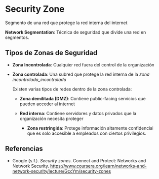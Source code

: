 # Security Zone

Segmento de una red que protege la red interna del internet

**Network Segmentation**: Técnica de seguridad que divide una red en segmentos.

## Tipos de Zonas de Seguridad

- **Zona Incontrolada**: Cualquier red fuera del control de la organización

- **Zona controlada**: Una subred que protege la red interna de la _zona
  incontrolada_incontrolada_

  Existen varias tipos de redes dentro de la zona controlada:
  - **Zona demilitada (DMZ)**: Contiene public-facing servicios que pueden
    acceder al internet

  - **Red interna**: Contiene servidores y datos privados que la organización
    necesita proteger
    - **Zona restringida**: Protege información altamente confidencial que es
      solo accesible a empleados con ciertos privilegios.

## Referencias

- Google (s.f.). _Security zones_. Connect and Protect: Networks and Network
  Security.
  <https://www.coursera.org/learn/networks-and-network-security/lecture/GccYm/security-zones>
